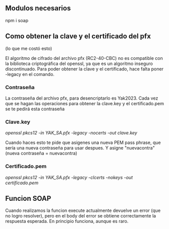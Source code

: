 ## Modulos necesarios

npm i soap

## Como obtener la clave y el certificado del pfx
(lo que me costó esto)

El algoritmo de cifrado del archivo pfx (RC2-40-CBC) no es compatible con la biblioteca criptográfica del openssl, ya que es un algoritmo inseguro discontinuado. Para poder obtener la clave y el certificado, hace falta poner -legacy en el comando.

### Contraseña

La contraseña del archivo pfx, para desencriptarlo es Yak2023. Cada vez que se hagan las operaciones para obtener la clave.key y el certificado.pem se te pedirá esta contraseña

### Clave.key

*openssl pkcs12 -in YAK_SA.pfx -legacy -nocerts -out clave.key*

Cuando haces esto te pide que asigenes una nueva PEM pass phrase, que sería una nueva contraseña para usar despues. Y asigne "nuevacontra"
(nueva contraseña = nuevacontra)

### Certificado.pem

*openssl pkcs12 -in YAK_SA.pfx -legacy -clcerts -nokeys -out certificado.pem*

## Funcion SOAP
Cuando realizamos la funcion execute actualmente devuelve un error (que no logro resolver), pero en el body del error se obtiene correctamente la respuesta esperada. En principio funciona, aunque es raro.
